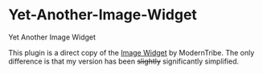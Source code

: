 Yet-Another-Image-Widget
========================

Yet Another Image Widget

This plugin is a direct copy of the [Image Widget](http://wordpress.org/extend/plugins/image-widget/) by ModernTribe. The only difference is that my version has been ~~slightly~~ significantly simplified.
